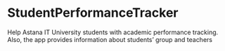 # StudentPerformanceTracker
Help Astana IT University students with academic performance tracking. Also, the app provides information about students’ group and teachers
